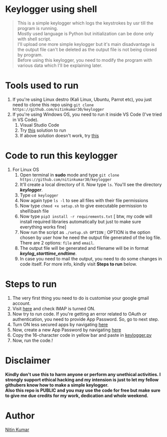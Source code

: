 # Keylogger using shell

> This is a simple keylogger which logs the keystrokes by usr till the program is running.  
> Mostly used language is Python but initialization can be done only with shell script.  
> I'll upload one more simple keylogger but it's main disadvantage is the output file can't be deleted as the output file is not being closed by program.  
> Before using this keylogger, you need to modify the program with various data which I'll be explaining later.  

# Tools used to run

1. If you're using Linux destro (Kali Linux, Ubuntu, Parrot etc), you just need to clone this repo using ```git clone https://github.com/nitinkumar30/keylogger```  
2. If you're using Windows OS, you need to run it inside VS Code (I've tried in VS Code).
   1. Visual Studio Code
   2. Try [this](https://stackoverflow.com/a/50527994) solution to run
   3. If above solution doesn't work, try [this](https://stackoverflow.com/questions/42606837/how-do-i-use-bash-on-windows-from-the-visual-studio-code-integrated-terminal)

# Code to run this keylogger

1. For Linux OS
   1. Open terminal in **sudo** mode and type ```git clone https://github.com/nitinkumar30/keylogger```  
   2. It'll create a local directory of it. Now type ```ls```. You'll see the directory ___keylogger___.  
   3. Type ```cd keylogger```
   4. Now again type ```ls -l``` to see all files with their file permissions
   5. Now type ```chmod +x setup.sh``` to give executable permission to shell\bash file  
   6. Now type ```pip3 install -r requirements.txt``` [ btw, my code will install required libraries automatically but just to make sure everything works fine]
   7. Now run the script as ```./setup.sh OPTION``` ; OPTION is the option chosen by user how he need the output file generated of the log file. There are 2 options: ```file``` and ```email```.  
   8. The output file will be generated and filename will be in format ___keylog_starttime_endtime___.  
   9. In case you need to mail the output, you need to do some changes in code itself. For more info, kindly visit **Steps to run** below.  



# Steps to run

1. The very first thing you need to do is customise your google gmail account.
2. Visit [here](https://support.google.com/mail/answer/7126229?p=WantAuthError&visit_id=637796421626626182-1497188236&rd=2#cantsignin&zippy=%2Ci-cant-sign-in-to-my-email-client%2Cstep-change-smtp-other-settings-in-your-email-client%2Cstep-check-that-imap-is-turned-on) and check IMAP is turned ON.
3. Now try to run code. If you're getting an error related to OAuth or authentication, you need to provide App Password. So, go to next step.
4. Turn ON less secured apps by navigating [here](https://support.google.com/accounts/answer/6010255)
5. Now, create a new App Password by navigating [here](https://support.google.com/accounts/answer/185833)
6. Copy the 16-character code in yellow bar and paste in [keylogger.py](https://github.com/nitinkumar30/keylogger/blob/main/keylogger.py)
7. Now, run the code.!

# Disclaimer

**Kindly don't use this to harm anyone or perform any unethical activities. I strongly support ethical hacking and my intension is just to let my fellow githubers know how to make a simple keylogger.**  
**Also this repo is PUBLIC and you may use the code for free but make sure to give me due credits for my work, dedication and whole weekend.**  

# Author

[Nitin Kumar](https://linkedin.com/in/nitin30kumar/)
